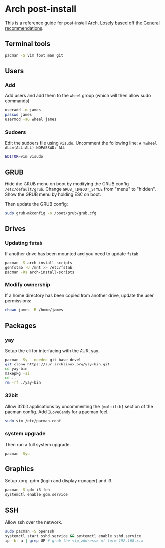 # Arch post-install

This is a reference guide for post-install Arch.
Losely based off the [General recommendations](https://wiki.archlinux.org/title/General_recommendations).

## Terminal tools

``` sh
pacman -S vim foot man git
```

## Users

### Add

Add users and add them to the `wheel` group (which will then allow sudo commands)

``` sh
useradd -m james
passwd james
usermod -aG wheel james
```

### Sudoers

Edit the sudoers file using `visudo`.
Uncomment the following line: `# %wheel ALL=(ALL:ALL) NOPASSWD: ALL`

``` sh
EDITOR=vim visudo
```

## GRUB

Hide the GRUB menu on boot by modifying the GRUB config `/etc/default/grub`.
Change `GRUB_TIMEOUT_STYLE` from "menu" to "hidden".
Show the GRUB menu by holding ESC on boot.

Then update the GRUB config:

``` sh
sudo grub-mkconfig -o /boot/grub/grub.cfg
```


## Drives

### Updating `fstab`

If another drive has been mounted and you need to update `fstab`

``` sh
pacman -S arch-install-scripts
genfstab -U /mnt >> /etc/fstab
pacman -Rs arch-install-scripts
```

### Modify ownership

If a home directory has been copied from another drive, update the user permissions:

``` sh
chown james -R /home/james
```

## Packages

### yay

Setup the cli for interfacing with the AUR, yay.

``` sh
pacman -Sy --needed git base-devel
git clone https://aur.archlinux.org/yay-bin.git
cd yay-bin
makepkg -si
cd ..
rm -rf ./yay-bin
```

### 32bit

Allow 32bit applications by uncommenting the `[multilib]` section of the pacman config.
Add `ILoveCandy` for a pacman feel.

``` sh
sudo vim /etc/pacman.conf
```

### system upgrade

Then run a full system upgrade.

``` sh
pacman -Syu
```

## Graphics

Setup xorg, gdm (login and display manager) and i3.

``` sh
pacman -S gdm i3 feh
systemctl enable gdm.service
```

## SSH

Allow ssh over the network.

``` sh
sudo pacman -S openssh
systemctl start sshd.service && systemctl enable sshd.service
ip -br a | grep UP # grab the <ip_address> of form 192.168.x.x
```
